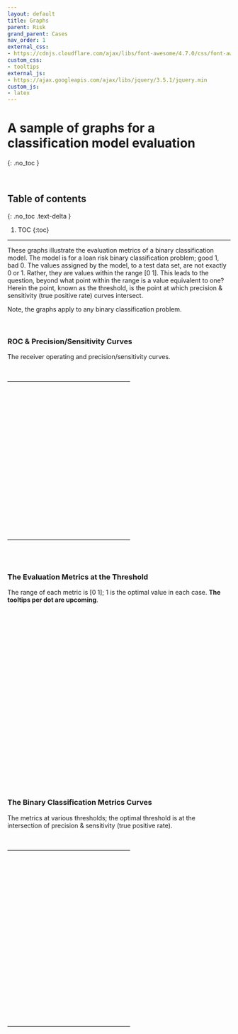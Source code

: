 ```yaml
---
layout: default
title: Graphs
parent: Risk
grand_parent: Cases
nav_order: 1
external_css:
- https://cdnjs.cloudflare.com/ajax/libs/font-awesome/4.7.0/css/font-awesome.min
custom_css:
- tooltips
external_js:
- https://ajax.googleapis.com/ajax/libs/jquery/3.5.1/jquery.min
custom_js:
- latex
---
```


# A sample of graphs for a classification model evaluation
{: .no_toc }

<br>

## Table of contents
{: .no_toc .text-delta }

1. TOC
{:toc}

---

These graphs illustrate the evaluation metrics of a binary classification model.  The model is for a loan risk 
binary classification problem; good 1, bad 0.  The values assigned by the model, to a test data set, are not 
exactly 0 or 1.  Rather, they are values within the range $[0 \; 1]$.  This leads to the question, beyond what
point within the range is a value equivalent to one?  Herein the point, known as the threshold, is the point 
at which precision & sensitivity (true positive rate) curves intersect.

Note, the graphs apply to any binary classification problem.

<br>

### ROC & Precision/Sensitivity Curves

The receiver operating and precision/sensitivity curves.

<br>

<table style="width: 55%; border: 0;">
    <colgroup>
        <col span="1" style="width: 40%;">
        <col span="1" style="width: 40%;">
    </colgroup>
    <tr>
        <td><script id="roc"
            url="https://raw.githubusercontent.com/exhypotheses/risk/develop/warehouse/evaluations/model/metrics.json"
            src="{{ site.baseurl }}/assets/js/risk/roc.js" type="text/javascript"></script>
            <div id="container0002" style="height: 350px; width: 300px; margin: 0 auto"></div></td>
        <td><script id="ptc"
            url="https://raw.githubusercontent.com/exhypotheses/risk/develop/warehouse/evaluations/model/metrics.json"
            src="{{ site.baseurl }}/assets/js/risk/ptc.js" type="text/javascript"></script>
            <div id="container0003" style="height: 350px; width: 300px; margin: 0 auto"></div></td>
    </tr>
</table>

<br>
<br>

### The Evaluation Metrics at the Threshold

The range of each metric is $[0 \; 1]$; $1$ is the optimal value in each case.  <b>The tooltips per dot are upcoming</b>.

<br>

<script id="scores"
  url="https://raw.githubusercontent.com/exhypotheses/risk/develop/warehouse/evaluations/model/scores.json"
  src="{{ site.baseurl }}/assets/js/risk/scores.js" type="text/javascript">
</script>
<div id="container0001" style="height: 350px; width: 300px; margin: 0 auto"></div>

<br>
<br>

### The Binary Classification Metrics Curves

The metrics at various thresholds; the optimal threshold is at the intersection of precision & sensitivity (true positive rate).

<br>

<table style="width: 55%;">
    <colgroup>
        <col span="1" style="width: 35%;">
        <col span="1" style="width: 35%;">
    </colgroup>
    <tr>
        <td><script id="metrics"
            url="https://raw.githubusercontent.com/exhypotheses/risk/develop/warehouse/evaluations/model/metrics.json"
            src="{{ site.baseurl }}/assets/js/risk/metrics.js" type="text/javascript"></script>
            <div id="container0004" style="height: 390px; width: 330px;  margin: 0 auto"></div></td>
        <td><script id="frequencies"
            url="https://raw.githubusercontent.com/exhypotheses/risk/develop/warehouse/evaluations/model/frequencies.json"
            src="{{ site.baseurl }}/assets/js/risk/frequencies.js" type="text/javascript"></script>
            <div id="container0005" style="height: 390px; width: 330px;  margin: 0 auto"></div></td>
    </tr>
</table>

<br>
<br>
<br>
<br>

<br>
<br>
<br>
<br>


<script src="https://code.highcharts.com/highcharts.js"></script>
<script src="https://code.highcharts.com/highcharts-more.js"></script>
<script src="https://code.highcharts.com/modules/exporting.js"></script>
<script src="https://code.highcharts.com/modules/export-data.js"></script>
<script src="https://code.highcharts.com/modules/accessibility.js"></script>
<script src="https://code.highcharts.com/modules/annotations.js"></script>
